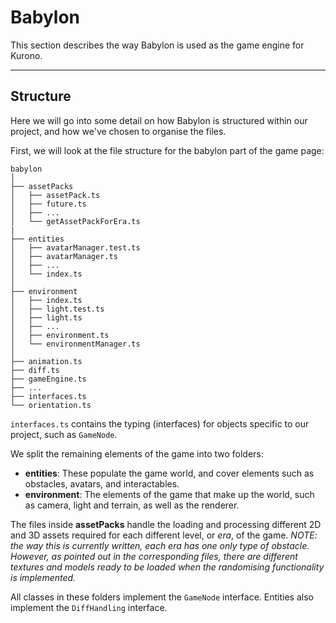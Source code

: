 # Babylon

This section describes the way Babylon is used as the game engine for Kurono.

---

## Structure

Here we will go into some detail on how Babylon is structured within our project, and how we've chosen to organise the files.

First, we will look at the file structure for the babylon part of the game page:
```
babylon
│
├── assetPacks
│   ├── assetPack.ts
│   ├── future.ts
│   ├── ...
│   └── getAssetPackForEra.ts
|
├── entities
│   ├── avatarManager.test.ts
│   ├── avatarManager.ts
│   ├── ...
│   └── index.ts
│
├── environment
│   ├── index.ts
│   ├── light.test.ts
│   ├── light.ts
│   ├── ...
│   ├── environment.ts
│   └── environmentManager.ts
│
├── animation.ts
├── diff.ts
├── gameEngine.ts
├── ...
├── interfaces.ts
└── orientation.ts
```
`interfaces.ts` contains the typing (interfaces) for objects specific to our project, such as `GameNode`.

We split the remaining elements of the game into two folders: 
* **entities**: These populate the game world, and cover elements such as obstacles, avatars, and interactables.
* **environment**: The elements of the game that make up the world, such as camera, light and terrain, as well as the renderer.

The files inside **assetPacks** handle the loading and processing different 2D and 3D assets required for each different level, or *era*, of the game. *NOTE: the way this is currently written, each era has one only type of obstacle. However, as pointed out in the corresponding files, there are different textures and models ready to be loaded when the randomising functionality is implemented.*

All classes in these folders implement the `GameNode` interface. Entities also implement the `DiffHandling` interface.
